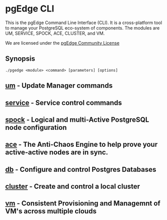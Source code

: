 # pgEdge CLI
This is the pgEdge Command Line Interface (CLI).  It is a cross-platform 
tool to manage your PostgreSQL eco-system of components.  The modules are 
UM, SERVICE, SPOCK, ACE, CLUSTER, and VM.

We are licensed under the [pgEdge Community License](https://www.pgedge.com/communitylicense)

## Synopsis
    ./pgedge <module> <command> [parameters] [options] 

## [um](UM-README.md) - Update Manager commands

## [service](SERVICE-README.md) - Service control commands

## [spock](SPOCK-README.md) - Logical and multi-Active PostgreSQL node configuration

## [ace](ACE-README.md) - The Anti-Chaos Engine to help prove your active-active nodes are in sync.

## [db](DB-README.md) - Configure and control Postgres Databases

## [cluster](CLUSTER-README.md) - Create and control a local cluster 

## [vm](VM-README.md) - Consistent Provisioning and Managemnt of VM's across multiple clouds

